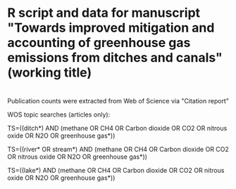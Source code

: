 # R script and data for manuscript "Towards improved mitigation and accounting of greenhouse gas emissions from ditches and canals" (working title)
#
Publication counts were extracted from Web of Science via "Citation report"

WOS topic searches (articles only): 

TS=((ditch*) AND (methane OR CH4 OR Carbon dioxide OR CO2 OR nitrous oxide OR N2O OR greenhouse gas*))

TS=((river* OR stream*) AND (methane OR CH4 OR Carbon dioxide OR CO2 OR nitrous oxide OR N2O OR greenhouse gas*))

TS=((lake*) AND (methane OR CH4 OR Carbon dioxide OR CO2 OR nitrous oxide OR N2O OR greenhouse gas*))
